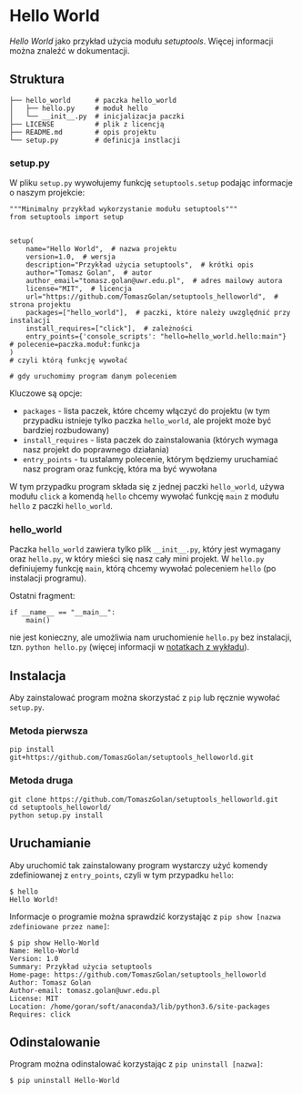 # Hello World

*Hello World* jako przykład użycia modułu *setuptools*. Więcej informacji można znaleźć w dokumentacji.

## Struktura

```
├── hello_world      # paczka hello_world      
│   ├── hello.py     # moduł hello
│   └── __init__.py  # inicjalizacja paczki
├── LICENSE          # plik z licencją
├── README.md        # opis projektu
└── setup.py         # definicja instlacji
```

### setup.py

W pliku `setup.py` wywołujemy funkcję `setuptools.setup` podając informacje o naszym projekcie:

```
"""Minimalny przykład wykorzystanie modułu setuptools"""
from setuptools import setup


setup(
    name="Hello World",  # nazwa projektu
    version=1.0,  # wersja
    description="Przykład użycia setuptools",  # krótki opis
    author="Tomasz Golan",  # autor
    author_email="tomasz.golan@uwr.edu.pl",  # adres mailowy autora
    license="MIT",  # licencja
    url="https://github.com/TomaszGolan/setuptools_helloworld",  # strona projektu
    packages=["hello_world"],  # paczki, które należy uwzględnić przy instalacji
    install_requires=["click"],  # zależności
    entry_points={'console_scripts': "hello=hello_world.hello:main"}  # polecenie=paczka.moduł:funkcja
)                                                                     # czyli którą funkcję wywołać
                                                                      # gdy uruchomimy program danym poleceniem
```

Kluczowe są opcje:

* `packages` - lista paczek, które chcemy włączyć do projektu (w tym przypadku istnieje tylko paczka `hello_world`, ale projekt może być bardziej rozbudowany)
* `install_requires` - lista paczek do zainstalowania (których wymaga nasz projekt do poprawnego działania)
* `entry_points` - tu ustalamy polecenie, którym będziemy uruchamiać nasz program oraz funkcję, która ma być wywołana

W tym przypadku program składa się z jednej paczki `hello_world`, używa modułu `click` a komendą `hello` chcemy wywołać funkcję `main` z modułu `hello` z paczki `hello_world`.

### hello_world

Paczka `hello_world` zawiera tylko plik `__init__.py`, który jest wymagany oraz `hello.py`, w który mieści się nasz cały mini projekt. W `hello.py` definiujemy funkcję `main`, którą chcemy wywołać poleceniem `hello` (po instalacji programu).

Ostatni fragment:

```
if __name__ == "__main__":
    main()
```

nie jest konieczny, ale umożliwia nam uruchomienie `hello.py` bez instalacji, tzn. `python hello.py` (więcej informacji w [notatkach z wykładu](https://github.com/TomaszGolan/js-python)).

## Instalacja

Aby zainstalować program można skorzystać z `pip` lub ręcznie wywołać `setup.py`.

### Metoda pierwsza

```
pip install git+https://github.com/TomaszGolan/setuptools_helloworld.git
```

### Metoda druga

```
git clone https://github.com/TomaszGolan/setuptools_helloworld.git
cd setuptools_helloworld/
python setup.py install
```

## Uruchamianie

Aby uruchomić tak zainstalowany program wystarczy użyć komendy zdefiniowanej z `entry_points`, czyli w tym przypadku `hello`:

```
$ hello
Hello World!
```

Informacje o programie można sprawdzić korzystając z `pip show [nazwa zdefiniowane przez name]`:

```
$ pip show Hello-World
Name: Hello-World
Version: 1.0
Summary: Przykład użycia setuptools
Home-page: https://github.com/TomaszGolan/setuptools_helloworld
Author: Tomasz Golan
Author-email: tomasz.golan@uwr.edu.pl
License: MIT
Location: /home/goran/soft/anaconda3/lib/python3.6/site-packages
Requires: click
```

## Odinstalowanie

Program można odinstalować korzystając z `pip uninstall [nazwa]`:

```
$ pip uninstall Hello-World
```
